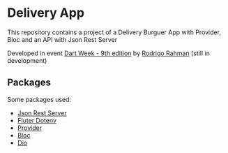 # Delivery App 

This repository contains a project of a Delivery Burguer App with Provider, Bloc and an API with Json Rest Server

Developed in event [Dart Week - 9th edition](https://academiadoflutter.com.br/dartweek) by [Rodrigo Rahman](https://www.youtube.com/@rodrigorahman) (still in development)

## Packages 

Some packages used:
- [Json Rest Server](https://pub.dev/packages/json_rest_server)
- [Fluter Dotenv](https://pub.dev/packages/flutter_dotenv)
- [Provider](https://pub.dev/packages/provider)
- [Bloc](https://pub.dev/packages/bloc)
- [Dio](https://pub.dev/packages/dio)
